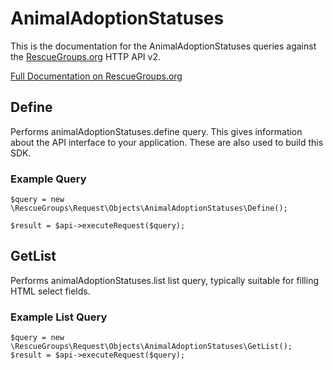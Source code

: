 # AnimalAdoptionStatuses

This is the documentation for the AnimalAdoptionStatuses queries against the [RescueGroups.org](https://www.rescuegroups.org/) HTTP API v2.

[Full Documentation on RescueGroups.org](https://userguide.rescuegroups.org/display/APIDG/Object+definitions#Objectdefinitions-animalAdoptionStatuses)

## Define
Performs animalAdoptionStatuses.define query. This gives information about the API interface to your application. These are also used to build this SDK.

### Example Query

    $query = new \RescueGroups\Request\Objects\AnimalAdoptionStatuses\Define();

    $result = $api->executeRequest($query);
## GetList
Performs animalAdoptionStatuses.list list query, typically suitable for filling HTML select fields.

### Example List Query

    $query = new \RescueGroups\Request\Objects\AnimalAdoptionStatuses\GetList();
    $result = $api->executeRequest($query);
